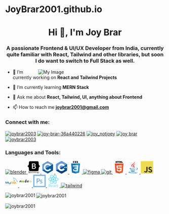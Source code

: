 # JoyBrar2001.github.io

<h1 align="center">Hi 👋, I'm Joy Brar</h1>
<h3 align="center">A passionate Frontend & UI/UX Developer from India, currently quite familiar with React, Tailwind and other libraries, but soon I do want to switch to Full Stack as well.</h3>
<img align="right" alt="My Image" width="400" src="https://img.freepik.com/premium-vector/mockup-3d-monitor-with-user-interface-elements-web-design-software-creator_451939-70.jpg">

- 🔭 I’m currently working on **React and Tailwind Projects**

- 🌱 I’m currently learning **MERN Stack**

- 💬 Ask me about **React, Tailwind, UI, anything about Frontend**

- 📫 How to reach me **joybrar2001@gmail.com**

<h3 align="left">Connect with me:</h3>
<p align="left">
<a href="https://codepen.io/joybrar2003" target="blank"><img align="center" src="https://raw.githubusercontent.com/rahuldkjain/github-profile-readme-generator/master/src/images/icons/Social/codepen.svg" alt="joybrar2003" height="30" width="40" /></a>
<a href="https://linkedin.com/in/joy-brar-36a440226" target="blank"><img align="center" src="https://raw.githubusercontent.com/rahuldkjain/github-profile-readme-generator/master/src/images/icons/Social/linked-in-alt.svg" alt="joy-brar-36a440226" height="30" width="40" /></a>
<a href="https://instagram.com/joy_notjoey" target="blank"><img align="center" src="https://raw.githubusercontent.com/rahuldkjain/github-profile-readme-generator/master/src/images/icons/Social/instagram.svg" alt="joy_notjoey" height="30" width="40" /></a>
<a href="https://www.youtube.com/c/joy brar" target="blank"><img align="center" src="https://raw.githubusercontent.com/rahuldkjain/github-profile-readme-generator/master/src/images/icons/Social/youtube.svg" alt="joy brar" height="30" width="40" /></a>
<a href="https://www.codechef.com/users/joybrar2003" target="blank"><img align="center" src="https://cdn.jsdelivr.net/npm/simple-icons@3.1.0/icons/codechef.svg" alt="joybrar2003" height="30" width="40" /></a>
</p>

<h3 align="left">Languages and Tools:</h3>
<p align="left"> <a href="https://www.blender.org/" target="_blank" rel="noreferrer"> <img src="https://download.blender.org/branding/community/blender_community_badge_white.svg" alt="blender" width="40" height="40"/> </a> <a href="https://getbootstrap.com" target="_blank" rel="noreferrer"> <img src="https://raw.githubusercontent.com/devicons/devicon/master/icons/bootstrap/bootstrap-plain-wordmark.svg" alt="bootstrap" width="40" height="40"/> </a> <a href="https://www.cprogramming.com/" target="_blank" rel="noreferrer"> <img src="https://raw.githubusercontent.com/devicons/devicon/master/icons/c/c-original.svg" alt="c" width="40" height="40"/> </a> <a href="https://www.w3schools.com/cpp/" target="_blank" rel="noreferrer"> <img src="https://raw.githubusercontent.com/devicons/devicon/master/icons/cplusplus/cplusplus-original.svg" alt="cplusplus" width="40" height="40"/> </a> <a href="https://www.w3schools.com/css/" target="_blank" rel="noreferrer"> <img src="https://raw.githubusercontent.com/devicons/devicon/master/icons/css3/css3-original-wordmark.svg" alt="css3" width="40" height="40"/> </a> <a href="https://www.figma.com/" target="_blank" rel="noreferrer"> <img src="https://www.vectorlogo.zone/logos/figma/figma-icon.svg" alt="figma" width="40" height="40"/> </a> <a href="https://git-scm.com/" target="_blank" rel="noreferrer"> <img src="https://www.vectorlogo.zone/logos/git-scm/git-scm-icon.svg" alt="git" width="40" height="40"/> </a> <a href="https://www.w3.org/html/" target="_blank" rel="noreferrer"> <img src="https://raw.githubusercontent.com/devicons/devicon/master/icons/html5/html5-original-wordmark.svg" alt="html5" width="40" height="40"/> </a> <a href="https://www.java.com" target="_blank" rel="noreferrer"> <img src="https://raw.githubusercontent.com/devicons/devicon/master/icons/java/java-original.svg" alt="java" width="40" height="40"/> </a> <a href="https://developer.mozilla.org/en-US/docs/Web/JavaScript" target="_blank" rel="noreferrer"> <img src="https://raw.githubusercontent.com/devicons/devicon/master/icons/javascript/javascript-original.svg" alt="javascript" width="40" height="40"/> </a> <a href="https://www.mysql.com/" target="_blank" rel="noreferrer"> <img src="https://raw.githubusercontent.com/devicons/devicon/master/icons/mysql/mysql-original-wordmark.svg" alt="mysql" width="40" height="40"/> </a> <a href="https://nodejs.org" target="_blank" rel="noreferrer"> <img src="https://raw.githubusercontent.com/devicons/devicon/master/icons/nodejs/nodejs-original-wordmark.svg" alt="nodejs" width="40" height="40"/> </a> <a href="https://www.photoshop.com/en" target="_blank" rel="noreferrer"> <img src="https://raw.githubusercontent.com/devicons/devicon/master/icons/photoshop/photoshop-line.svg" alt="photoshop" width="40" height="40"/> </a> <a href="https://reactjs.org/" target="_blank" rel="noreferrer"> <img src="https://raw.githubusercontent.com/devicons/devicon/master/icons/react/react-original-wordmark.svg" alt="react" width="40" height="40"/> </a> <a href="https://tailwindcss.com/" target="_blank" rel="noreferrer"> <img src="https://www.vectorlogo.zone/logos/tailwindcss/tailwindcss-icon.svg" alt="tailwind" width="40" height="40"/> </a> </p>

<p><img align="left" src="https://github-readme-stats.vercel.app/api/top-langs?username=joybrar2001&show_icons=true&locale=en&layout=compact" alt="joybrar2001" /></p>

<p>&nbsp;<img align="center" src="https://github-readme-stats.vercel.app/api?username=joybrar2001&show_icons=true&locale=en" alt="joybrar2001" /></p>

<p><img align="center" src="https://github-readme-streak-stats.herokuapp.com/?user=joybrar2001&" alt="joybrar2001" /></p>
